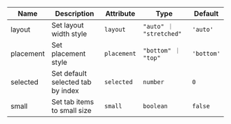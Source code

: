 <!--
SPDX-FileCopyrightText: 2022 Siemens AG

SPDX-License-Identifier: MIT
-->

| Name       | Description                   | Attribute        | Type                                      | Default             |
|------------|-------------------------------|------------------|-------------------------------------------|---------------------|
|layout| Set layout width style | `layout` | `"auto" ｜ "stretched"` | `'auto'` |
|placement| Set placement style | `placement` | `"bottom" ｜ "top"` | `'bottom'` |
|selected| Set default selected tab by index | `selected` | `number` | `0` |
|small| Set tab items to small size | `small` | `boolean` | `false` |
